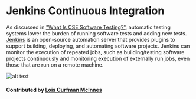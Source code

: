 # Jenkins Continuous Integration

As discussed in ["What Is CSE Software Testing?"](WhatIsCseSwTesting.md), automatic testing systems lower the burden of running software tests and adding new tests.  [Jenkins](https://jenkins.io/ "Jenkins Homepage") is an open-source automation server that provides plugins to support building, deploying, and automating software projects. Jenkins can monitor the execution of repeated jobs, such as building/testing software projects continuously and monitoring execution of externally run jobs, even those that are run on a remote machine.

![alt text](https://jenkins.io/images/226px-Jenkins_logo.svg.png "Jenkins Logo")

#### Contributed by [Lois Curfman McInnes](http://press3.mcs.anl.gov/curfman/ "Lois Curfman McInnes Homepage")

<!---
Publish: yes
Categories: reliability, development
Topics: testing, continuous integration testing, programming languages and tools
Tags: tool
Level: 2
Prerequisites: defaults
Aggregate: none
--->
